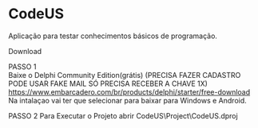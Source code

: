 # CodeUS  
Aplicação para testar conhecimentos básicos de programação.  

Download  

PASSO 1  
Baixe o Delphi Community Edition(grátis)
(PRECISA FAZER CADASTRO PODE USAR FAKE MAIL SÓ PRECISA RECEBER A CHAVE 1X)  
https://www.embarcadero.com/br/products/delphi/starter/free-download  
Na intalaçao vai ter que selecionar para baixar para Windows e Android.  


PASSO 2
Para Executar o Projeto abrir
CodeUS\Project\CodeUS.dproj 

